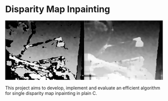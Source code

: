 Disparity Map Inpainting
======

![](results/sharp_linear_avg_median=5.png)

This project aims to develop, implement and evaluate an efficient algorithm for single disparity map inpainting in plain C.
